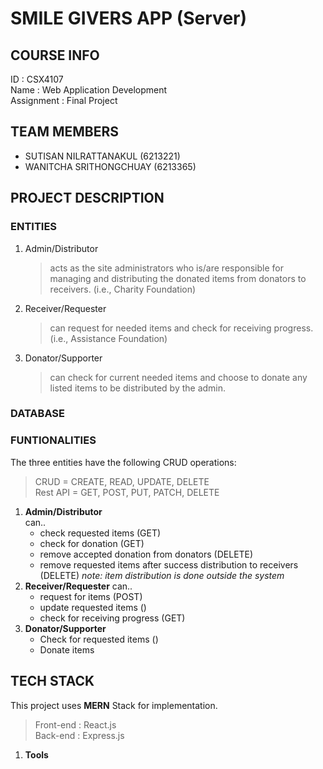 # SMILE GIVERS APP (Server)

## COURSE INFO
ID : CSX4107 <br />
Name : Web Application Development <br />
Assignment : Final Project

## TEAM MEMBERS 
- SUTISAN NILRATTANAKUL (6213221) <br />
- WANITCHA SRITHONGCHUAY (6213365) 

## PROJECT DESCRIPTION
### ENTITIES
1. Admin/Distributor 
   > acts as the site administrators who is/are responsible for managing and distributing the donated items from donators to receivers. (i.e., Charity Foundation)
2. Receiver/Requester  
   > can request for needed items and check for receiving progress. (i.e., Assistance Foundation)
3. Donator/Supporter
   > can check for current needed items and choose to donate any listed items to be distributed by the admin.

### DATABASE


### FUNTIONALITIES
The three entities have the following CRUD operations:
> CRUD = CREATE, READ, UPDATE, DELETE <br />
> Rest API = GET, POST, PUT, PATCH, DELETE
1. **Admin/Distributor** <br />
   can..
   - check requested items (GET)
   - check for donation (GET)
   - remove accepted donation from donators (DELETE) <br />
   - remove requested items after success distribution to receivers (DELETE)
     *note: item distribution is done outside the system*
2. **Receiver/Requester**
   can..
   - request for items (POST)
   - update requested items ()
   - check for receiving progress (GET)
3. **Donator/Supporter**
   - Check for requested items ()
   - Donate items

## TECH STACK
This project uses **MERN** Stack for implementation.
> Front-end : React.js <br />
> Back-end : Express.js

1. **Tools**
   


